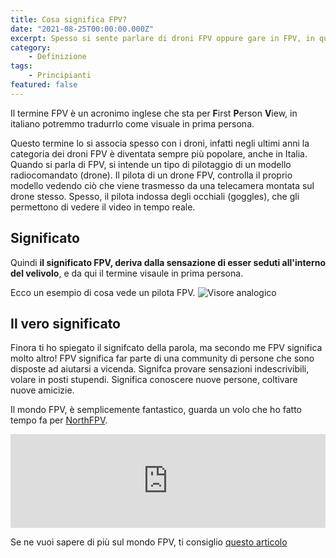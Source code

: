 ```yaml
---
title: Cosa significa FPV? 
date: "2021-08-25T00:00:00.000Z"
excerpt: Spesso si sente parlare di droni FPV oppure gare in FPV, in questo articolo spiego in modo semplice il significato di questo termine.
category: 
    - Definizione
tags: 
    - Principianti
featured: false
---
```


Il termine FPV è un acronimo inglese che sta per **F**irst **P**erson **V**iew, in italiano potremmo tradurrlo come visuale in prima persona. 

Questo termine lo si associa spesso con i droni, infatti negli ultimi anni la categoria dei droni FPV è diventata sempre più popolare, anche in Italia.
Quando si parla di FPV, si intende un tipo di pilotaggio di un modello radiocomandato (drone). Il pilota di un drone FPV, controlla il proprio modello vedendo ciò che viene trasmesso da una telecamera montata sul drone stesso. Spesso, il pilota indossa degli occhiali (goggles), che gli permettono di vedere il video in tempo reale. 

## Significato

Quindi **il significato FPV, deriva dalla sensazione di esser seduti all'interno del velivolo**, e da qui il termine visaule in prima persona.


Ecco un esempio di cosa vede un pilota FPV.
![Visore analogico](/images/definizioni/fpv/analog_osd.png)

## Il vero significato
Finora ti ho spiegato il signifcato della parola, ma secondo me FPV significa molto altro!
FPV significa far parte di una community di persone che sono disposte ad aiutarsi a vicenda. Signifca provare sensazioni indescrivibili, volare in posti stupendi. Significa conoscere nuove persone, coltivare nuove amicizie.

Il mondo FPV, è semplicemente fantastico, guarda un volo che ho fatto tempo fa per [NorthFPV](https://northfpv.com).

<div class="iframe-container">
<iframe width="100%" src="https://www.youtube.com/embed/POucyxDN_NE?start=4" frameborder="0" allow="accelerometer; autoplay; encrypted-media; gyroscope; picture-in-picture" allowfullscreen></iframe>
</div>

Se ne vuoi sapere di più sul mondo FPV, ti consiglio [questo articolo](https://lucafpv.com/fpv-per-principianti)